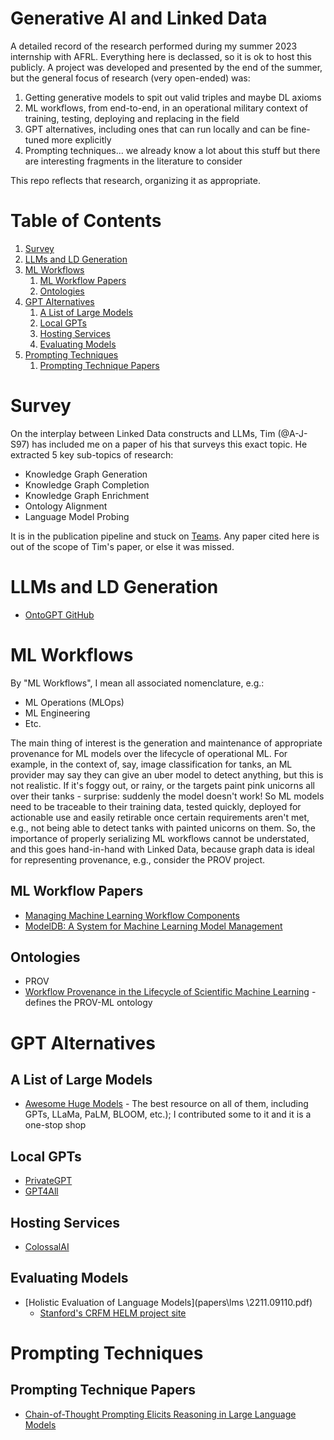 # Generative AI and Linked Data
A detailed record of the research performed during my summer 2023 internship with AFRL. Everything here is declassed, so it is ok to host this publicly. A project was developed and presented by the end of the summer, but the general focus of research (very open-ended) was:

1. Getting generative models to spit out valid triples and maybe DL axioms
2. ML workflows, from end-to-end, in an operational military context of training, testing, deploying and replacing in the field
3. GPT alternatives, including ones that can run locally and can be fine-tuned more explicitly
4. Prompting techniques... we already know a lot about this stuff but there are interesting fragments in the literature to consider

This repo reflects that research, organizing it as appropriate.

# Table of Contents
1. [Survey](#survey)
2. [LLMs and LD Generation](#llms-and-ld-generation)
3. [ML Workflows](#ml-workflows)
   1. [ML Workflow Papers](#ml-workflow-papers)
   2. [Ontologies](#ontologies)
4. [GPT Alternatives](#gpt-alternatives)
   1. [A List of Large Models](#a-list-of-large-models)
   2. [Local GPTs](#local-gpts)
   3. [Hosting Services](#hosting-services)
   4. [Evaluating Models](#evaluating-models)
5. [Prompting Techniques](#prompting-techniques)
   1. [Prompting Technique Papers](#prompting-technique-papers)

# Survey
On the interplay between Linked Data constructs and LLMs, Tim (@A-J-S97) has included me on a paper of his that surveys this exact topic. He extracted 5 key sub-topics of research:

* Knowledge Graph Generation
* Knowledge Graph Completion
* Knowledge Graph Enrichment
* Ontology Alignment
* Language Model Probing

It is in the publication pipeline and stuck on [Teams](https://teams.microsoft.com/l/team/19%3a7FqwuyXS3frXY6m10sysSjMtKm_l4NRT55nyJw4nkzI1%40thread.tacv2/conversations?groupId=ba2b05c7-541b-4166-93dd-a25d355f20e7&tenantId=6931c963-07b7-4156-ab0e-35d1f79035b8). Any paper cited here is out of the scope of Tim's paper, or else it was missed. 

# LLMs and LD Generation
* [OntoGPT GitHub](https://github.com/monarch-initiative/ontogpt)

# ML Workflows
By "ML Workflows", I mean all associated nomenclature, e.g.:

* ML Operations (MLOps)
* ML Engineering
* Etc.

The main thing of interest is the generation and maintenance of appropriate provenance for ML models over the lifecycle of operational ML. For example, in the context of, say, image classification for tanks, an ML provider may say they can give an uber model to detect anything, but this is not realistic. If it's foggy out, or rainy, or the targets paint pink unicorns all over their tanks - surprise: suddenly the model doesn't work! So ML models need to be traceable to their training data, tested quickly, deployed for actionable use and easily retirable once certain requirements aren't met, e.g., not being able to detect tanks with painted unicorns on them. So, the importance of properly serializing ML workflows cannot be understated, and this goes hand-in-hand with Linked Data, because graph data is ideal for representing provenance, e.g., consider the PROV project.

## ML Workflow Papers
* [Managing Machine Learning Workflow Components](papers\ml_workflows\1912.05665.pdf)
* [ModelDB: A System for Machine Learning Model Management](papers\ml_workflows\2939502.2939516.pdf)

## Ontologies
* PROV
* [Workflow Provenance in the Lifecycle of Scientific Machine Learning](papers/ontologies/souza.pdf) - defines the PROV-ML ontology

# GPT Alternatives

## A List of Large Models
* [Awesome Huge Models](https://github.com/zhengzangw/awesome-huge-models) - The best resource on all of them, including GPTs, LLaMa, PaLM, BLOOM, etc.); I contributed some to it and it is a one-stop shop

## Local GPTs
* [PrivateGPT](https://github.com/imartinez/privateGPT)
* [GPT4All](https://github.com/nomic-ai/gpt4all)

## Hosting Services
* [ColossalAI](https://github.com/hpcaitech/ColossalAI)

## Evaluating Models
* [Holistic Evaluation of Language Models](papers\lms
\2211.09110.pdf)
  * [Stanford's CRFM HELM project site](https://crfm.stanford.edu/helm/v0.2.2/)

# Prompting Techniques

## Prompting Technique Papers
* [Chain-of-Thought Prompting Elicits Reasoning in Large Language Models](papers\prompting\2201.11903.pdf)